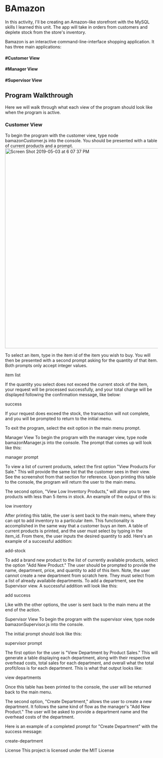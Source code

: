 # BAmazon
In this activity, I'll be creating an Amazon-like storefront with the MySQL skills I learned this unit. The app will take in orders from customers and deplete stock from the store's inventory.

Bamazon is an interactive command-line-interface shopping application. It has three main applications:

#### #Customer View
#### #Manager View
#### #Supervisor View

## Program Walkthrough
Here we will walk through what each view of the program should look like when the program is active.

### Customer View
To begin the program with the customer view, type node bamazonCustomer.js into the console. You should be presented with a table of current products and a prompt.
<img width="659" alt="Screen Shot 2019-05-03 at 6 07 37 PM" src="https://user-images.githubusercontent.com/27400450/57168648-a1ff5080-6dd0-11e9-80be-8570e2c95ff7.png">



To select an item, type in the item id of the item you wish to buy. You will then be presented with a second prompt asking for the quantity of that item. Both prompts only accept integer values.

item list

If the quantity you select does not exceed the current stock of the item, your request will be processed successfully, and your total charge will be displayed following the confirmation message, like below:

success

If your request does exceed the stock, the transaction will not complete, and you will be prompted to return to the initial menu.

To exit the program, select the exit option in the main menu prompt.

Manager View
To begin the program with the manager view, type node bamazonManager.js into the console. The prompt that comes up will look like this:

manager prompt

To view a list of current products, select the first option "View Products For Sale." This will provide the same list that the customer sees in their view. See the screenshot from that section for reference. Upon printing this table to the console, the program will return the user to the main menu.

The second option, "View Low Inventory Products," will allow you to see products with less than 5 items in stock. An example of the output of this is:

low inventory

After printing this table, the user is sent back to the main menu, where they can opt to add inventory to a particular item. This functionality is accomplished in the same way that a customer buys an item. A table of current products is printed, and the user must select by typing in the item_id. From there, the user inputs the desired quantity to add. Here's an example of a successful addition:

add-stock

To add a brand new product to the list of currently available products, select the option "Add New Product." The user should be prompted to provide the name, department, price, and quantity to add of this item. Note, the user cannot create a new department from scratch here. They must select from a list of already availabile departments. To add a department, see the Supervisor view. A successful addition will look like this:

add success

Like with the other options, the user is sent back to the main menu at the end of the action.

Supervisor View
To begin the program with the supervisor view, type node bamazonSupervisor.js into the console.

The initial prompt should look like this:

supervisor prompt

The first option for the user is "View Department by Product Sales." This will generate a table displaying each department, along with their respective overhead costs, total sales for each department, and overall what the total profit/loss is for each department. This is what that output looks like:

view departments

Once this table has been printed to the console, the user will be returned back to the main menu.

The second option, "Create Department," allows the user to create a new department. It follows the same kind of flow as the manager's "Add New Product." The user will be asked to provide a department name and the overhead costs of the department.

Here is an example of a completed prompt for "Create Department" with the success message:

create-department

License
This project is licensed under the MIT License